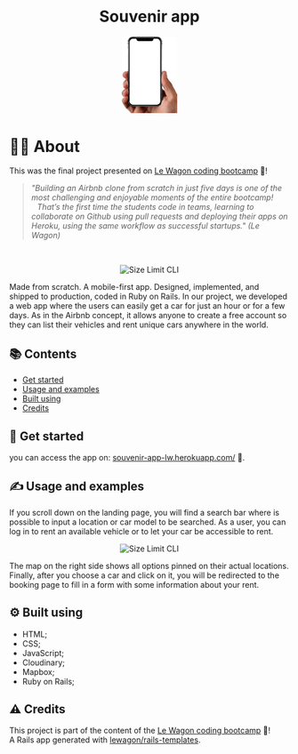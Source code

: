 <h1 align="center">
  <br>Souvenir app
</h1>


<p align="center">
  <img src="./img/hand.png" alt="20%" width="20%">
</p>

# 👨‍💻 About

This was the final project presented on [Le Wagon coding bootcamp](https://www.lewagon.com) 🔔! 
<br>
> *"Building an Airbnb clone from scratch in just five days is one of the most challenging and enjoyable moments of the entire bootcamp!⠀That’s the first time the students code in teams, learning to collaborate on Github using pull requests and deploying their apps on Heroku, using the same workflow as successful startups." (Le Wagon)*
<br> 

<p align="center">
  <img src="./img/banner.jpg" alt="Size Limit CLI" width="738">
</p>

Made from scratch. A mobile-first app. Designed, implemented, and shipped to production, coded in Ruby on Rails.
In our project, we developed a web app where the users can easily get a car for just an hour or for a few days. As in the Airbnb concept, it allows anyone to create a free account so they can list their vehicles and rent unique cars anywhere in the world.

## 📚 Contents

- [Get started](#-get-started)
- [Usage and examples](#-usage-and-examples)
- [Built using](#-built-using)
- [Credits](#-credits)

## 🚀 Get started

you can access the app on: [souvenir-app-lw.herokuapp.com/](https://souvenir-app-lw.herokuapp.com/) 🚙.

## ✍️ Usage and examples

If you scroll down on the landing page, you will find a search bar where is possible to input a location or car model to be searched. As a user, you can log in to rent an available vehicle or to let your car be accessible to rent.

<p align="center">
  <img src="./img/search bar.jpg" alt="Size Limit CLI" width="738">
</p>
The map on the right side shows all options pinned on their actual locations. 
Finally, after you choose a car and click on it, you will be redirected to the booking page to fill in a form with some information about your rent.

## ⚙️ Built using

- HTML;
- CSS;
- JavaScript;
- Cloudinary;
- Mapbox;
- Ruby on Rails;

## ⚠️ Credits

This project is part of the content of the [Le Wagon coding bootcamp](https://www.lewagon.com) 🔔! <br>
A Rails app generated with [lewagon/rails-templates](https://github.com/lewagon/rails-templates).
